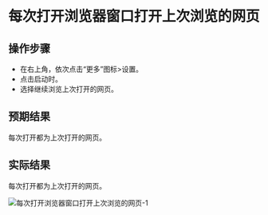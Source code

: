 # 每次打开浏览器窗口打开上次浏览的网页

## 操作步骤

- 在右上角，依次点击“更多”图标>设置。
- 点击启动时。
- 选择继续浏览上次打开的网页。

## 预期结果

每次打开都为上次打开的网页。

## 实际结果

每次打开都为上次打开的网页。

![每次打开浏览器窗口打开上次浏览的网页-1](../img/每次打开浏览器窗口打开上次浏览的网页-1.png)